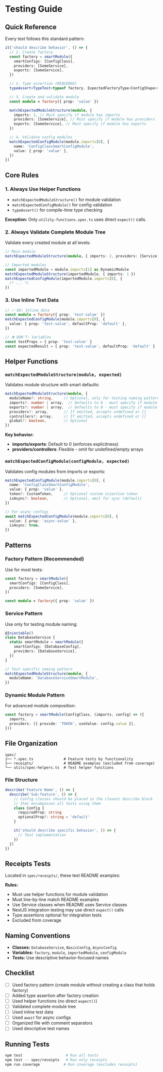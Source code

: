 # Testing Guide

## Quick Reference

Every test follows this standard pattern:

```typescript
it('should describe behavior', () => {
  // 1. Create factory
  const factory = smartModule({
    smartConfigs: [ConfigClass],
    providers: [SomeService],
    exports: [SomeService],
  })

  // 2. Type assertion (REQUIRED)
  typeAssert<TypeTest<typeof factory, ExpectedFactoryType<ConfigShape>>>()

  // 3. Create and validate module
  const module = factory({ prop: 'value' })

  matchExpectedModuleStructure(module, {
    imports: 1, // Must specify if module has imports
    providers: [SomeService], // Must specify if module has providers
    exports: [SomeService], // Must specify if module has exports
  })

  // 4. Validate config modules
  matchExpectedConfigModule(module.imports[0], {
    name: 'ConfigClassSmartConfigModule',
    value: { prop: 'value' },
  })
})
```

## Core Rules

### 1. Always Use Helper Functions

- `matchExpectedModuleStructure()` for module validation
- `matchExpectedConfigModule()` for config validation
- `typeAssert()` for compile-time type checking

**Exception:** Only `utility-functions.spec.ts` uses direct `expect()` calls.

### 2. Always Validate Complete Module Tree

Validate every created module at all levels:

```typescript
// Main module
matchExpectedModuleStructure(module, { imports: 2, providers: [Service] })

// Imported modules
const importedModule = module.imports[1] as DynamicModule
matchExpectedModuleStructure(importedModule, { imports: 1 })
matchExpectedConfigModule(importedModule.imports[0], {
  /* ... */
})
```

### 3. Use Inline Test Data

```typescript
// ✅ DO: Inline data
const module = factory({ prop: 'test-value' })
matchExpectedConfigModule(module.imports[0], {
  value: { prop: 'test-value', defaultProp: 'default' },
})

// ❌ DON'T: Variables
const testProps = { prop: 'test-value' }
const expectedResult = { prop: 'test-value', defaultProp: 'default' }
```

## Helper Functions

### `matchExpectedModuleStructure(module, expected)`

Validates module structure with smart defaults:

```typescript
matchExpectedModuleStructure(module, {
  moduleName?: string,     // Optional, only for testing naming patterns
  imports?: number | array,  // Defaults to 0 - must specify if module has imports
  exports?: number | array,  // Defaults to 0 - must specify if module has exports
  providers?: array,       // If omitted, accepts undefined or []
  controllers?: array,     // If omitted, accepts undefined or []
  global?: boolean,        // Optional
})
```

**Key behavior:**

- **imports/exports**: Default to 0 (enforces explicitness)
- **providers/controllers**: Flexible - omit for undefined/empty arrays

### `matchExpectedConfigModule(configModule, expected)`

Validates config modules from imports or exports:

```typescript
matchExpectedConfigModule(module.imports[0], {
  name: 'ConfigClassSmartConfigModule',
  value: { prop: 'value' },
  token?: CustomToken,     // Optional custom injection token
  isAsync?: boolean,       // Optional, omit for sync (default)
})

// For async configs
await matchExpectedConfigModule(module.imports[0], {
  value: { prop: 'async-value' },
  isAsync: true,
})
```

## Patterns

### Factory Pattern (Recommended)

Use for most tests:

```typescript
const factory = smartModule({
  smartConfigs: [ConfigClass],
  providers: [SomeService],
})

const module = factory({ prop: 'value' })
```

### Service Pattern

Use only for testing module naming:

```typescript
@Injectable()
class DatabaseService {
  static smartModule = smartModule({
    smartConfigs: [DatabaseConfig],
    providers: [DatabaseService],
  })
}

// Test specific naming pattern
matchExpectedModuleStructure(module, {
  moduleName: 'DatabaseServiceSmartModule',
})
```

### Dynamic Module Pattern

For advanced module composition:

```typescript
const factory = smartModule(ConfigClass, (imports, config) => ({
  imports,
  providers: [{ provide: 'TOKEN', useValue: config.value }],
}))
```

## File Organization

```
spec/
├── *.spec.ts              # Feature tests by functionality
├── receipts/              # README examples (excluded from coverage)
└── utils/spec-helpers.ts  # Test helper functions
```

### File Structure

```typescript
describe('Feature Name', () => {
  describe('Sub-feature', () => {
    // Config classes should be placed in the closest describe block
    // that encompasses all tests using them
    class Config {
      requiredProp: string
      optionalProp?: string = 'default'
    }

    it('should describe specific behavior', () => {
      // Test implementation
    })
  })
})
```

## Receipts Tests

Located in `spec/receipts/`, these test README examples:

**Rules:**

- Must use helper functions for module validation
- Must line-by-line match README examples
- Use Service classes when README uses Service classes
- NestJS integration testing may use direct `expect()` calls
- Type assertions optional for integration tests
- Excluded from coverage

## Naming Conventions

- **Classes:** `DatabaseService`, `BasicConfig`, `AsyncConfig`
- **Variables:** `factory`, `module`, `importedModule`, `configModule`
- **Tests:** Use descriptive behavior-focused names

## Checklist

- [ ] Used factory pattern (create module without creating a class that holds factory)
- [ ] Added type assertion after factory creation
- [ ] Used helper functions (no direct `expect()`)
- [ ] Validated complete module tree
- [ ] Used inline test data
- [ ] Used `await` for async configs
- [ ] Organized file with comment separators
- [ ] Used descriptive test names

## Running Tests

```bash
npm test                    # Run all tests
npm test -- spec/receipts   # Run only receipts
npm run coverage           # Run coverage (excludes receipts)
```
